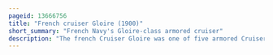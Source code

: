 ```yaml
---
pageid: 13666756
title: "French cruiser Gloire (1900)"
short_summary: "French Navy's Gloire-class armored cruiser"
description: "The french Cruiser Gloire was one of five armored Cruisers of the Gloire Class built in the first Decade of the 20th Century for the french Navy. Fitted with a mixed Armament of 194-millimeter and 164. 7-millimeter guns, the ships were designed for service with the fleet. Completed in 1904, Gloire joined her sister Ships in the Northern Squadron, usually serving as a Flagship. She participated in the french Bombardment of Casablanca, Morocco, in 1907, and was Briefly assigned to the Mediterranean Squadron in 1910–1911. Gloire became a Training Ship in late 1913."
---
```

